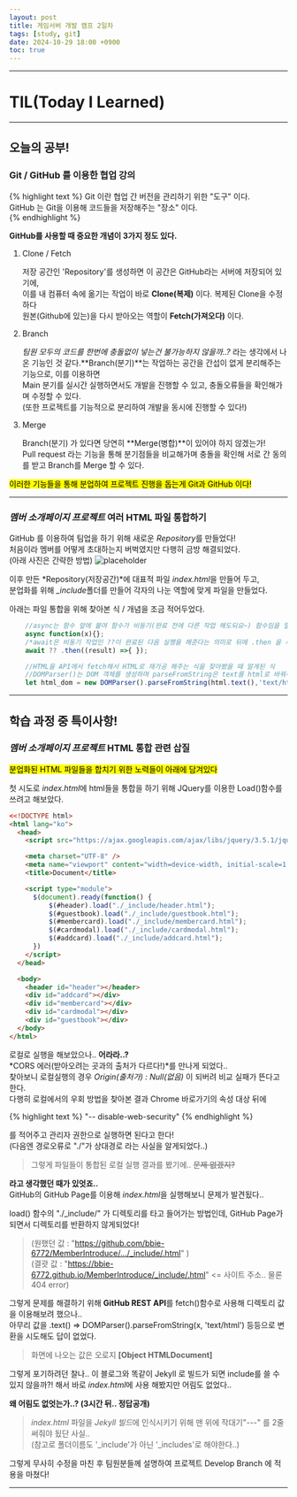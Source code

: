 ```yaml
---
layout: post
title: 게임서버 개발 캠프 2일차
tags: [study, git]
date: 2024-10-29 18:00 +0900
toc: true
---
```


---

# TIL(Today I Learned)

---

## 오늘의 공부!

### Git / GitHub 를 이용한 협업 강의

{% highlight text %}
 Git 이란 협업 간 버전을 관리하기 위한 "도구" 이다.  
 GitHub 는 Git을 이용해 코드들을 저장해주는 "장소" 이다.  
{% endhighlight %}

**GitHub를 사용할 때 중요한 개념이 3가지 정도 있다.**
  
1. Clone / Fetch
  
    저장 공간인 'Repository'를 생성하면 이 공간은 GitHub라는 서버에 저장되어 있기에,  
    이를 내 컴퓨터 속에 옮기는 작업이 바로 **Clone(복제)** 이다. 복제된 Clone을 수정하다  
    원본(Github에 있는)을 다시 받아오는 역할이 **Fetch(가져오다)** 이다.
  
2. Branch
  
    *팀원 모두의 코드를 한번에 충돌없이 넣는건 불가능하지 않을까..?* 라는 생각에서 나온 기능인 것 같다.**Branch(분기)**는 작업하는 공간을 간섭이 없게 분리해주는 기능으로, 이를 이용하면  
    Main 분기를 실시간 실행하면서도 개발을 진행할 수 있고, 충돌오류들을 확인해가며 수정할 수 있다.  
    (또한 프로젝트를 기능적으로 분리하여 개발을 동시에 진행할 수 있다!)  
  
3. Merge
  
    Branch(분기) 가 있다면 당연히 **Merge(병합)**이 있어야 하지 않겠는가!  
    Pull request 라는 기능을 통해 분기점들을 비교해가며 충돌을 확인해 서로 간 동의를 받고 Branch를 Merge 할 수 있다.
  
<mark>이러한 기능들을 통해 분업하여 프로젝트 진행을 돕는게 Git과 GitHub 이다!</mark>  
  
---

### *멤버 소개페이지 프로젝트* 여러 HTML 파일 통합하기

  GitHub 를 이용하여 팀업을 하기 위해 새로운 *Repository*를 만들었다!  
처음이라 멤버를 어떻게 초대하는지 버벅였지만 다행히 금방 해결되었다.  
(아래 사진은 간략한 방법)
![placeholder](https://github.com/user-attachments/assets/8cd23e15-a979-4f81-85ed-bb77f603164c "Medium example image")  

이후 만든 *Repository(저장공간)*에 대표적 파일 *index.html*을 만들어 두고,  
분업화를 위해 *_include*폴더를 만들어 각자의 나눈 역할에 맞게 파일을 만들었다.  

아래는 파일 통합을 위해 찾아본 식 / 개념을 조금 적어두었다.

  
```jsx
    //async는 함수 앞에 붙여 함수가 비동기(완료 전에 다른 작업 해도되요~) 함수임을 알려준다.
    async function(x){};
    /*await은 비동기 작업인 ??이 완료된 다음 실행을 해준다는 의미로 뒤에 .then 을 사용해 좀 더 복잡한 작업을 할 수도 있다.*/
    await ?? .then((result) =>{ });

    //HTML을 API에서 fetch해서 HTML로 재가공 해주는 식을 찾아봤을 때 알게된 식
    //DOMParser()는 DOM 객체를 생성하며 parseFromString은 text를 html로 바꿔주는 역할이다.
    let html_dom = new DOMParser().parseFromString(html.text(),'text/html');
```

---

## 학습 과정 중 특이사항!

### *멤버 소개페이지 프로젝트* HTML 통합 관련 삽질

<mark>분업화된 HTML 파일들을 합치기 위한 노력들이 아래에 담겨있다</mark>

첫 시도로 *index.html*에 html들을 통합을 하기 위해 JQuery를 이용한 Load()함수를 쓰려고 해보았다.

```html
<<!DOCTYPE html>
<html lang="ko">
  <head>
    <script src="https://ajax.googleapis.com/ajax/libs/jquery/3.5.1/jquery.min.js"></script>

    <meta charset="UTF-8" />
    <meta name="viewport" content="width=device-width, initial-scale=1.0" />
    <title>Document</title>

    <script type="module">
      $(document).ready(function() {
          $(#header).load("./_include/header.html");
          $(#guestbook).load("./_include/guestbook.html");
          $(#membercard).load("./_include/membercard.html");
          $(#cardmodal).load("./_include/cardmodal.html");
          $(#addcard).load("./_include/addcard.html");
      })
    </script>
  </head>

  <body>
    <header id="header"></header>
    <div id="addcard"></div>
    <div id="membercard"></div>
    <div id="cardmodal"></div>
    <div id="guestbook"></div>
  </body>
</html>
```
로컬로 실행을 해보았으나.. **어라라..?**  
*CORS 에러(받아오려는 곳과의 출처가 다르다!)*를 만나게 되었다..  
찾아보니 로컬실행의 경우 *Origin(출처가) : Null(없음)* 이 되버려 비교 실패가 뜬다고 한다.  
다행히 로컬에서의 우회 방법을 찾아본 결과 Chrome 바로가기의 속성 대상 뒤에  

{% highlight text %}
"-- disable-web-security"
{% endhighlight %}

를 적어주고 관리자 권한으로 실행하면 된다고 한다!  
(다음엔 경로오류로 "./"가 상대경로 라는 사실을 알게되었다..)  
  
> 그렇게 파일들이 통합된 로컬 실행 결과를 봤기에.. ~~문제 없겠지?~~
  
  

**라고 생각했던 때가 있엇죠..**  
GitHub의 GitHub Page를 이용해 *index.html*을 실행해보니 문제가 발견됬다..  
  
load() 함수의 "./_include/" 가 디렉토리를 타고 들어가는 방법인데, GitHub Page가 되면서 디렉토리를 반환하지 않게되었다!  

> (원했던 값 : "https://github.com/bbie-6772/MemberIntroduce/.../_include/.html" )  
(결괏 값 : "https://bbie-6772.github.io/MemberIntroduce/_include/.html" <= 사이트 주소.. 물론 404 error)  
  
  

그렇게 문제를 해결하기 위해 **GitHub REST API**를 fetch()함수로 사용해 디렉토리 값을 이용해보려 했으나..  
아무리 값을 .text() => DOMParser().parseFromString(x, 'text/html') 등등으로  변환을 시도해도 답이 없었다.
  
> 화면에 나오는 값은 오로지 <span>**[Object HTMLDocument]**</span>
  


그렇게 포기하려던 찰나.. 이 블로그와 똑같이 Jekyll 로 빌드가 되면 include를 쓸 수 있지 않을까?!   해서 바로 *index.html*에 사용 해봤지만 어림도 없었다..
  
**왜 어림도 없엇는가..? (3시간 뒤.. 정답공개)**

> *index.html* 파일을 *Jekyll 빌드*에 인식시키기 위해 맨 위에 작대기"---" 를 2줄 써줘야 됬단 사실..  
(참고로 폴더이름도 '_include'가 아닌 '_includes'로 해야한다..)  
  
  
그렇게 무사히 수정을 마친 후 팀원분들께 설명하여 프로젝트 Develop Branch 에 적용을 마쳤다!

---
